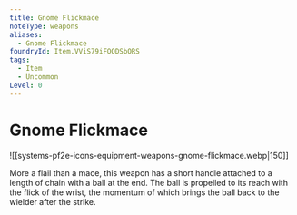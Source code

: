 ```yaml
---
title: Gnome Flickmace
noteType: weapons
aliases:
  - Gnome Flickmace
foundryId: Item.VViS79iFOODSbORS
tags:
  - Item
  - Uncommon
Level: 0
---
```


# Gnome Flickmace
![[systems-pf2e-icons-equipment-weapons-gnome-flickmace.webp|150]]

More a flail than a mace, this weapon has a short handle attached to a length of chain with a ball at the end. The ball is propelled to its reach with the flick of the wrist, the momentum of which brings the ball back to the wielder after the strike.
